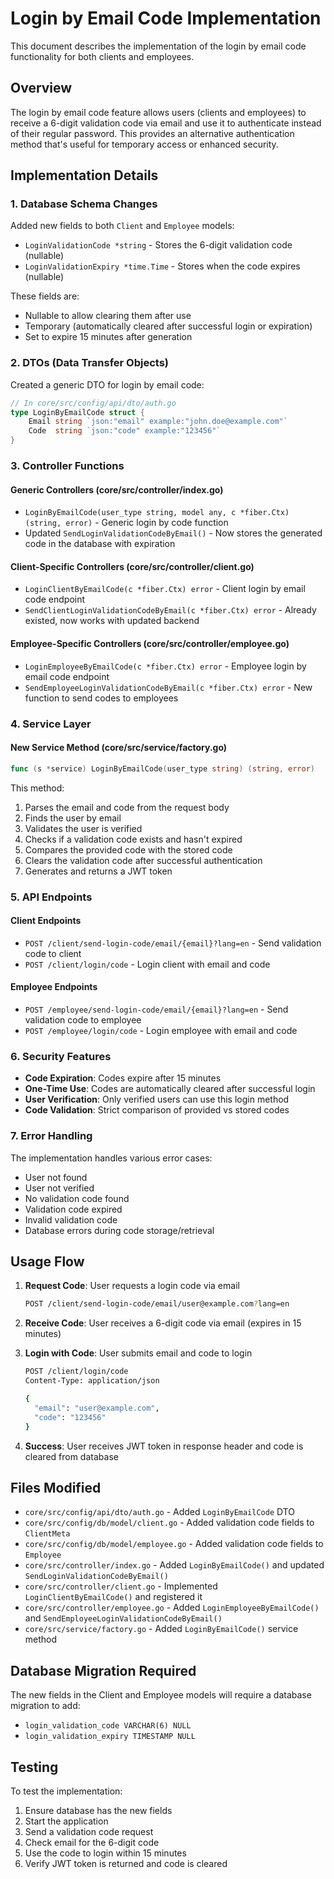 # Login by Email Code Implementation

This document describes the implementation of the login by email code functionality for both clients and employees.

## Overview

The login by email code feature allows users (clients and employees) to receive a 6-digit validation code via email and use it to authenticate instead of their regular password. This provides an alternative authentication method that's useful for temporary access or enhanced security.

## Implementation Details

### 1. Database Schema Changes

Added new fields to both `Client` and `Employee` models:
- `LoginValidationCode *string` - Stores the 6-digit validation code (nullable)
- `LoginValidationExpiry *time.Time` - Stores when the code expires (nullable)

These fields are:
- Nullable to allow clearing them after use
- Temporary (automatically cleared after successful login or expiration)
- Set to expire 15 minutes after generation

### 2. DTOs (Data Transfer Objects)

Created a generic DTO for login by email code:
```go
// In core/src/config/api/dto/auth.go
type LoginByEmailCode struct {
    Email string `json:"email" example:"john.doe@example.com"`
    Code  string `json:"code" example:"123456"`
}
```

### 3. Controller Functions

#### Generic Controllers (core/src/controller/index.go)
- `LoginByEmailCode(user_type string, model any, c *fiber.Ctx) (string, error)` - Generic login by code function
- Updated `SendLoginValidationCodeByEmail()` - Now stores the generated code in the database with expiration

#### Client-Specific Controllers (core/src/controller/client.go)
- `LoginClientByEmailCode(c *fiber.Ctx) error` - Client login by email code endpoint
- `SendClientLoginValidationCodeByEmail(c *fiber.Ctx) error` - Already existed, now works with updated backend

#### Employee-Specific Controllers (core/src/controller/employee.go)
- `LoginEmployeeByEmailCode(c *fiber.Ctx) error` - Employee login by email code endpoint
- `SendEmployeeLoginValidationCodeByEmail(c *fiber.Ctx) error` - New function to send codes to employees

### 4. Service Layer

#### New Service Method (core/src/service/factory.go)
```go
func (s *service) LoginByEmailCode(user_type string) (string, error)
```

This method:
1. Parses the email and code from the request body
2. Finds the user by email
3. Validates the user is verified
4. Checks if a validation code exists and hasn't expired
5. Compares the provided code with the stored code
6. Clears the validation code after successful authentication
7. Generates and returns a JWT token

### 5. API Endpoints

#### Client Endpoints
- `POST /client/send-login-code/email/{email}?lang=en` - Send validation code to client
- `POST /client/login/code` - Login client with email and code

#### Employee Endpoints  
- `POST /employee/send-login-code/email/{email}?lang=en` - Send validation code to employee
- `POST /employee/login/code` - Login employee with email and code

### 6. Security Features

- **Code Expiration**: Codes expire after 15 minutes
- **One-Time Use**: Codes are automatically cleared after successful login
- **User Verification**: Only verified users can use this login method
- **Code Validation**: Strict comparison of provided vs stored codes

### 7. Error Handling

The implementation handles various error cases:
- User not found
- User not verified
- No validation code found
- Validation code expired
- Invalid validation code
- Database errors during code storage/retrieval

## Usage Flow

1. **Request Code**: User requests a login code via email
   ```bash
   POST /client/send-login-code/email/user@example.com?lang=en
   ```

2. **Receive Code**: User receives a 6-digit code via email (expires in 15 minutes)

3. **Login with Code**: User submits email and code to login
   ```bash
   POST /client/login/code
   Content-Type: application/json
   
   {
     "email": "user@example.com",
     "code": "123456"
   }
   ```

4. **Success**: User receives JWT token in response header and code is cleared from database

## Files Modified

- `core/src/config/api/dto/auth.go` - Added `LoginByEmailCode` DTO
- `core/src/config/db/model/client.go` - Added validation code fields to `ClientMeta`
- `core/src/config/db/model/employee.go` - Added validation code fields to `Employee`
- `core/src/controller/index.go` - Added `LoginByEmailCode()` and updated `SendLoginValidationCodeByEmail()`
- `core/src/controller/client.go` - Implemented `LoginClientByEmailCode()` and registered it
- `core/src/controller/employee.go` - Added `LoginEmployeeByEmailCode()` and `SendEmployeeLoginValidationCodeByEmail()`
- `core/src/service/factory.go` - Added `LoginByEmailCode()` service method

## Database Migration Required

The new fields in the Client and Employee models will require a database migration to add:
- `login_validation_code VARCHAR(6) NULL`
- `login_validation_expiry TIMESTAMP NULL`

## Testing

To test the implementation:

1. Ensure database has the new fields
2. Start the application
3. Send a validation code request
4. Check email for the 6-digit code
5. Use the code to login within 15 minutes
6. Verify JWT token is returned and code is cleared
